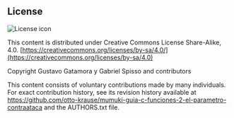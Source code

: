 ## License
![License icon](https://licensebuttons.net/l/by-sa/3.0/88x31.png)

This content is distributed under Creative Commons License Share-Alike, 4.0. [https://creativecommons.org/licenses/by-sa/4.0/](https://creativecommons.org/licenses/by-sa/4.0)

Copyright Gustavo Gatamora y Gabriel Spisso and contributors

This content consists of voluntary contributions made by many
individuals. For exact contribution history, see its revision history
available at https://github.com/otto-krause/mumuki-guia-c-funciones-2-el-parametro-contraataca and the AUTHORS.txt file.

